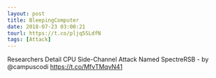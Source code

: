 ```yaml
---
layout: post
title: BleepingComputer
date: 2018-07-23 03:00:21
tourl: https://t.co/pljq5SLdfN
tags: [Attack]
---
```

Researchers Detail CPU Side-Channel Attack Named SpectreRSB - by @campuscodi
https://t.co/MfvTMqvN41